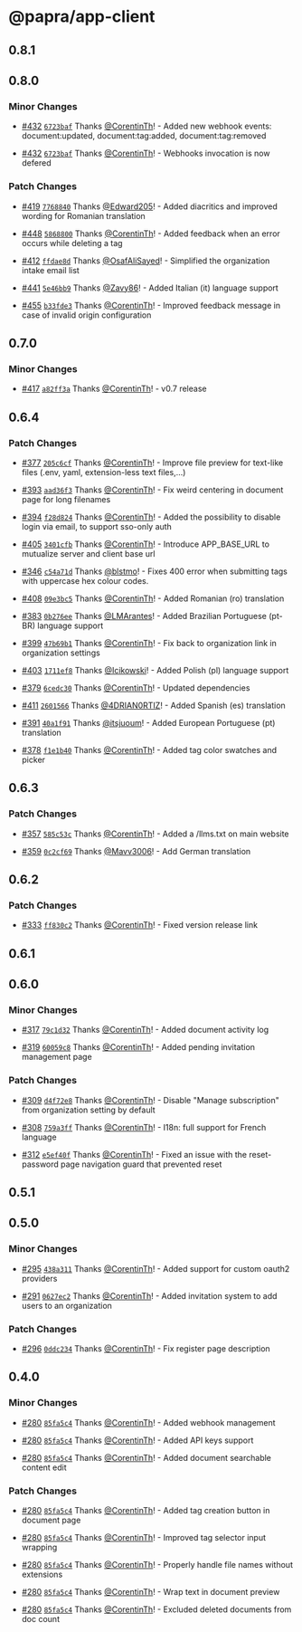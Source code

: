 # @papra/app-client

## 0.8.1

## 0.8.0

### Minor Changes

- [#432](https://github.com/papra-hq/papra/pull/432) [`6723baf`](https://github.com/papra-hq/papra/commit/6723baf98ad46f989fe1e1e19ad0dd25622cca77) Thanks [@CorentinTh](https://github.com/CorentinTh)! - Added new webhook events: document:updated, document:tag:added, document:tag:removed

- [#432](https://github.com/papra-hq/papra/pull/432) [`6723baf`](https://github.com/papra-hq/papra/commit/6723baf98ad46f989fe1e1e19ad0dd25622cca77) Thanks [@CorentinTh](https://github.com/CorentinTh)! - Webhooks invocation is now defered

### Patch Changes

- [#419](https://github.com/papra-hq/papra/pull/419) [`7768840`](https://github.com/papra-hq/papra/commit/7768840aa4425a03cb96dc1c17605bfa8e6a0de4) Thanks [@Edward205](https://github.com/Edward205)! - Added diacritics and improved wording for Romanian translation

- [#448](https://github.com/papra-hq/papra/pull/448) [`5868800`](https://github.com/papra-hq/papra/commit/5868800bcec6ed69b5441b50e4445fae5cdb5bfb) Thanks [@CorentinTh](https://github.com/CorentinTh)! - Added feedback when an error occurs while deleting a tag

- [#412](https://github.com/papra-hq/papra/pull/412) [`ffdae8d`](https://github.com/papra-hq/papra/commit/ffdae8db56c6ecfe63eb263ee606e9469eef8874) Thanks [@OsafAliSayed](https://github.com/OsafAliSayed)! - Simplified the organization intake email list

- [#441](https://github.com/papra-hq/papra/pull/441) [`5e46bb9`](https://github.com/papra-hq/papra/commit/5e46bb9e6a39cd16a83636018370607a27db042a) Thanks [@Zavy86](https://github.com/Zavy86)! - Added Italian (it) language support

- [#455](https://github.com/papra-hq/papra/pull/455) [`b33fde3`](https://github.com/papra-hq/papra/commit/b33fde35d3e8622e31b51aadfe56875d8e48a2ef) Thanks [@CorentinTh](https://github.com/CorentinTh)! - Improved feedback message in case of invalid origin configuration

## 0.7.0

### Minor Changes

- [#417](https://github.com/papra-hq/papra/pull/417) [`a82ff3a`](https://github.com/papra-hq/papra/commit/a82ff3a755fa1164b4d8ff09b591ed6482af0ccc) Thanks [@CorentinTh](https://github.com/CorentinTh)! - v0.7 release

## 0.6.4

### Patch Changes

- [#377](https://github.com/papra-hq/papra/pull/377) [`205c6cf`](https://github.com/papra-hq/papra/commit/205c6cfd461fa0020a93753571f886726ddfdb57) Thanks [@CorentinTh](https://github.com/CorentinTh)! - Improve file preview for text-like files (.env, yaml, extension-less text files,...)

- [#393](https://github.com/papra-hq/papra/pull/393) [`aad36f3`](https://github.com/papra-hq/papra/commit/aad36f325296548019148bc4e32782fe562fd95b) Thanks [@CorentinTh](https://github.com/CorentinTh)! - Fix weird centering in document page for long filenames

- [#394](https://github.com/papra-hq/papra/pull/394) [`f28d824`](https://github.com/papra-hq/papra/commit/f28d8245bf385d7be3b3b8ee449c3fdc88fa375c) Thanks [@CorentinTh](https://github.com/CorentinTh)! - Added the possibility to disable login via email, to support sso-only auth

- [#405](https://github.com/papra-hq/papra/pull/405) [`3401cfb`](https://github.com/papra-hq/papra/commit/3401cfbfdc7e280d2f0f3166ceddcbf55486f574) Thanks [@CorentinTh](https://github.com/CorentinTh)! - Introduce APP_BASE_URL to mutualize server and client base url

- [#346](https://github.com/papra-hq/papra/pull/346) [`c54a71d`](https://github.com/papra-hq/papra/commit/c54a71d2c5998abde8ec78741b8c2e561203a045) Thanks [@blstmo](https://github.com/blstmo)! - Fixes 400 error when submitting tags with uppercase hex colour codes.

- [#408](https://github.com/papra-hq/papra/pull/408) [`09e3bc5`](https://github.com/papra-hq/papra/commit/09e3bc5e151594bdbcb1f9df1b869a78e583af3f) Thanks [@CorentinTh](https://github.com/CorentinTh)! - Added Romanian (ro) translation

- [#383](https://github.com/papra-hq/papra/pull/383) [`0b276ee`](https://github.com/papra-hq/papra/commit/0b276ee0d5e936fffc1f8284c654a8ada0efbafb) Thanks [@LMArantes](https://github.com/LMArantes)! - Added Brazilian Portuguese (pt-BR) language support

- [#399](https://github.com/papra-hq/papra/pull/399) [`47b69b1`](https://github.com/papra-hq/papra/commit/47b69b15f4f711e47421fc21a3ac447824d67642) Thanks [@CorentinTh](https://github.com/CorentinTh)! - Fix back to organization link in organization settings

- [#403](https://github.com/papra-hq/papra/pull/403) [`1711ef8`](https://github.com/papra-hq/papra/commit/1711ef866d0071a804484b3e163a5e2ccbcec8fd) Thanks [@Icikowski](https://github.com/Icikowski)! - Added Polish (pl) language support

- [#379](https://github.com/papra-hq/papra/pull/379) [`6cedc30`](https://github.com/papra-hq/papra/commit/6cedc30716e320946f79a0a9fd8d3b26e834f4db) Thanks [@CorentinTh](https://github.com/CorentinTh)! - Updated dependencies

- [#411](https://github.com/papra-hq/papra/pull/411) [`2601566`](https://github.com/papra-hq/papra/commit/26015666de197827a65a5bebf376921bbfcc3ab8) Thanks [@4DRIAN0RTIZ](https://github.com/4DRIAN0RTIZ)! - Added Spanish (es) translation

- [#391](https://github.com/papra-hq/papra/pull/391) [`40a1f91`](https://github.com/papra-hq/papra/commit/40a1f91b67d92e135d13dfcd41e5fd3532c30ca5) Thanks [@itsjuoum](https://github.com/itsjuoum)! - Added European Portuguese (pt) translation

- [#378](https://github.com/papra-hq/papra/pull/378) [`f1e1b40`](https://github.com/papra-hq/papra/commit/f1e1b4037b31ff5de1fd228b8390dd4d97a8bda8) Thanks [@CorentinTh](https://github.com/CorentinTh)! - Added tag color swatches and picker

## 0.6.3

### Patch Changes

- [#357](https://github.com/papra-hq/papra/pull/357) [`585c53c`](https://github.com/papra-hq/papra/commit/585c53cd9d0d7dbd517dbb1adddfd9e7b70f9fe5) Thanks [@CorentinTh](https://github.com/CorentinTh)! - Added a /llms.txt on main website

- [#359](https://github.com/papra-hq/papra/pull/359) [`0c2cf69`](https://github.com/papra-hq/papra/commit/0c2cf698d1a9e9a3cea023920b10cfcd5d83be14) Thanks [@Mavv3006](https://github.com/Mavv3006)! - Add German translation

## 0.6.2

### Patch Changes

- [#333](https://github.com/papra-hq/papra/pull/333) [`ff830c2`](https://github.com/papra-hq/papra/commit/ff830c234a02ddb4cbc480cf77ef49b8de35fbae) Thanks [@CorentinTh](https://github.com/CorentinTh)! - Fixed version release link

## 0.6.1

## 0.6.0

### Minor Changes

- [#317](https://github.com/papra-hq/papra/pull/317) [`79c1d32`](https://github.com/papra-hq/papra/commit/79c1d3206b140cf8b3d33ef8bda6098dcf4c9c9c) Thanks [@CorentinTh](https://github.com/CorentinTh)! - Added document activity log

- [#319](https://github.com/papra-hq/papra/pull/319) [`60059c8`](https://github.com/papra-hq/papra/commit/60059c895c4860cbfda69d3c989ad00542def65b) Thanks [@CorentinTh](https://github.com/CorentinTh)! - Added pending invitation management page

### Patch Changes

- [#309](https://github.com/papra-hq/papra/pull/309) [`d4f72e8`](https://github.com/papra-hq/papra/commit/d4f72e889a4d39214de998942bc0eb88cd5cee3d) Thanks [@CorentinTh](https://github.com/CorentinTh)! - Disable "Manage subscription" from organization setting by default

- [#308](https://github.com/papra-hq/papra/pull/308) [`759a3ff`](https://github.com/papra-hq/papra/commit/759a3ff713db8337061418b9c9b122b957479343) Thanks [@CorentinTh](https://github.com/CorentinTh)! - I18n: full support for French language

- [#312](https://github.com/papra-hq/papra/pull/312) [`e5ef40f`](https://github.com/papra-hq/papra/commit/e5ef40f36c27ea25dc8a79ef2805d673761eec2a) Thanks [@CorentinTh](https://github.com/CorentinTh)! - Fixed an issue with the reset-password page navigation guard that prevented reset

## 0.5.1

## 0.5.0

### Minor Changes

- [#295](https://github.com/papra-hq/papra/pull/295) [`438a311`](https://github.com/papra-hq/papra/commit/438a31171c606138c4b7fa299fdd58dcbeaaf298) Thanks [@CorentinTh](https://github.com/CorentinTh)! - Added support for custom oauth2 providers

- [#291](https://github.com/papra-hq/papra/pull/291) [`0627ec2`](https://github.com/papra-hq/papra/commit/0627ec25a422b7b820b08740cfc2905f9c55c00e) Thanks [@CorentinTh](https://github.com/CorentinTh)! - Added invitation system to add users to an organization

### Patch Changes

- [#296](https://github.com/papra-hq/papra/pull/296) [`0ddc234`](https://github.com/papra-hq/papra/commit/0ddc2340f092cf6fe5bf2175b55fb46db7681c36) Thanks [@CorentinTh](https://github.com/CorentinTh)! - Fix register page description

## 0.4.0

### Minor Changes

- [#280](https://github.com/papra-hq/papra/pull/280) [`85fa5c4`](https://github.com/papra-hq/papra/commit/85fa5c43424d139f5c2752a3ad644082e61d3d67) Thanks [@CorentinTh](https://github.com/CorentinTh)! - Added webhook management

- [#280](https://github.com/papra-hq/papra/pull/280) [`85fa5c4`](https://github.com/papra-hq/papra/commit/85fa5c43424d139f5c2752a3ad644082e61d3d67) Thanks [@CorentinTh](https://github.com/CorentinTh)! - Added API keys support

- [#280](https://github.com/papra-hq/papra/pull/280) [`85fa5c4`](https://github.com/papra-hq/papra/commit/85fa5c43424d139f5c2752a3ad644082e61d3d67) Thanks [@CorentinTh](https://github.com/CorentinTh)! - Added document searchable content edit

### Patch Changes

- [#280](https://github.com/papra-hq/papra/pull/280) [`85fa5c4`](https://github.com/papra-hq/papra/commit/85fa5c43424d139f5c2752a3ad644082e61d3d67) Thanks [@CorentinTh](https://github.com/CorentinTh)! - Added tag creation button in document page

- [#280](https://github.com/papra-hq/papra/pull/280) [`85fa5c4`](https://github.com/papra-hq/papra/commit/85fa5c43424d139f5c2752a3ad644082e61d3d67) Thanks [@CorentinTh](https://github.com/CorentinTh)! - Improved tag selector input wrapping

- [#280](https://github.com/papra-hq/papra/pull/280) [`85fa5c4`](https://github.com/papra-hq/papra/commit/85fa5c43424d139f5c2752a3ad644082e61d3d67) Thanks [@CorentinTh](https://github.com/CorentinTh)! - Properly handle file names without extensions

- [#280](https://github.com/papra-hq/papra/pull/280) [`85fa5c4`](https://github.com/papra-hq/papra/commit/85fa5c43424d139f5c2752a3ad644082e61d3d67) Thanks [@CorentinTh](https://github.com/CorentinTh)! - Wrap text in document preview

- [#280](https://github.com/papra-hq/papra/pull/280) [`85fa5c4`](https://github.com/papra-hq/papra/commit/85fa5c43424d139f5c2752a3ad644082e61d3d67) Thanks [@CorentinTh](https://github.com/CorentinTh)! - Excluded deleted documents from doc count
